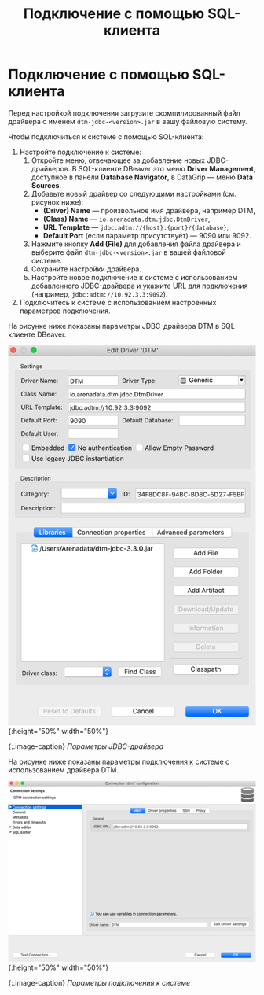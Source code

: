 ﻿---
layout: default
title: Подключение с помощью SQL-клиента
nav_order: 1
parent: Подключение
grand_parent: Работа с системой
has_children: false
has_toc: false
---

Подключение с помощью SQL-клиента
=================================

Перед настройкой подключения загрузите скомпилированный файл драйвера с именем `dtm-jdbc-<version>.jar` 
в вашу файловую систему.

Чтобы подключиться к системе с помощью SQL-клиента:

1. Настройте подключение к системе:
    1. Откройте меню, отвечающее за добавление новых JDBC-драйверов. В SQL-клиенте DBeaver это меню __Driver Management__, доступное в панели __Database Navigator__, в DataGrip — меню __Data Sources__.
    2. Добавьте новый драйвер со следующими настройками (см. рисунок ниже):
        + __(Driver) Name__ — произвольное имя драйвера, например DTM,
        + __(Class) Name__ — `io.arenadata.dtm.jdbc.DtmDriver`,
        + __URL Template__ — `jdbc:adtm://{host}:{port}/{database}`,
        + __Default Port__ (если параметр присутствует) — 9090 или 9092.
    3. Нажмите кнопку __Add (File)__ для добавления файла драйвера и выберите файл `dtm-jdbc-<version>.jar` в вашей файловой системе.
    4. Сохраните настройки драйвера.
    5. Настройте новое подключение к системе с использованием добавленного JDBC-драйвера и укажите URL для подключения (например, `jdbc:adtm://10.92.3.3:9092`).
2. Подключитесь к системе с использованием настроенных параметров подключения.

На рисунке ниже показаны параметры JDBC-драйвера DTM в SQL-клиенте DBeaver.

![](Настройки_драйвера.png){:height="50%" width="50%"}

{:.image-caption}
*Параметры JDBC-драйвера*

На рисунке ниже показаны параметры подключения к системе с использованием драйвера DTM.

![](Настройки_подключения.png){:height="50%" width="50%"}

{:.image-caption}
*Параметры подключения к системе*